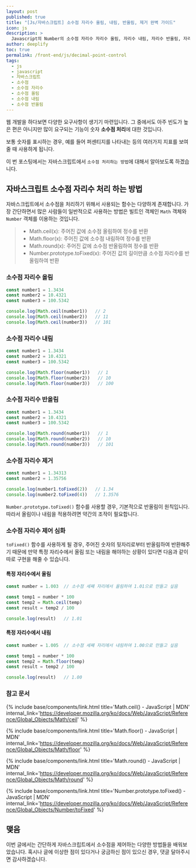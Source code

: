 ```yaml
---
layout: post
published: true
title: "[Js/자바스크립트] 소수점 자리수 올림, 내림, 반올림, 제거 완벽 가이드"
icon: js
description: >
  Javascript의 Number의 소수점 자리수 자리수 올림, 자리수 내림, 자리수 반올림, 자리수 제거하는 방법에 대해서 소개합니다.
author: deeplify
toc: true
permalink: /front-end/js/decimal-point-control
tags:
  - js
  - javascript
  - 자바스크립트
  - 소수점
  - 소수점 자리수
  - 소수점 올림
  - 소수점 내림
  - 소수점 반올림
---
```


웹 개발을 하다보면 다양한 요구사항이 생기기 마련입니다. 그 중에서도 아주 빈도가 높은 편은 아니지만 많이 요구되는 기능이 숫자 **소수점 처리**에 대한 것입니다.

보통 숫자를 표시하는 경우, 예를 들어 퍼센티지를 나타내는 등의 여러가지 지표를 보여줄 때 사용하게 됩니다.

이 번 포스팅에서는 자바스크립트에서 `소수점 처리하는 방법`에 대해서 알아보도록 하겠습니다.

## 자바스크립트 소수점 자리수 처리 하는 방법

자바스크립트에서 소수점을 처리하기 위해서 사용되는 함수는 다양하게 존재합니다. 가장 간단하면서 많은 사람들이 일반적으로 사용하는 방법은 빌트인 객체인 `Math` 객체와 `Number` 객체를 이용하는 것입니다.

> - Math.ceil(x): 주어진 값에 소수점 올림하여 정수를 반환
> - Math.floor(x): 주어진 값에 소수점 내림하여 정수를 반환
> - Math.round(x): 주어진 값에 소수점 반올림하여 정수를 반환
> - Number.prototype.toFixed(x): 주어진 값의 길이만큼 소수점 자리수를 반올림하여 반환

### 소수점 자리수 올림

```js
const number1 = 1.3434
const number2 = 10.4321
const number3 = 100.5342

console.log(Math.ceil(number1))   // 2
console.log(Math.ceil(number2))   // 11
console.log(Math.ceil(number3))   // 101
```

### 소수점 자리수 내림

```js
const number1 = 1.3434
const number2 = 10.4321
const number3 = 100.5342

console.log(Math.floor(number1))   // 1
console.log(Math.floor(number2))   // 10
console.log(Math.floor(number3))   // 100
```

### 소수점 자리수  반올림

```js
const number1 = 1.3434
const number2 = 10.4321
const number3 = 100.5342

console.log(Math.round(number1))   // 1
console.log(Math.round(number2))   // 10
console.log(Math.round(number3))   // 101
```

### 소수점 자리수 제거

```js
const number1 = 1.34313
const number2 = 1.35756

console.log(number1.toFixed(2))   // 1.34
console.log(number2.toFixed(4))   // 1.3576
```

`Number.prototype.toFixed()` 함수를 사용할 경우, 기본적으로 반올림이 원칙입니다. 따라서 올림이나 내림을 적용하려면 약간의 조작이 필요합니다.

### 소수점 자리수 제어 심화

`toFixed()` 함수를 사용하게 될 경우, 주어진 숫자의 뒷자리로부터 반올림하여 반환해주기 때문에 만약 특정 자리수에서 올림 또는 내림을 해야하는 상황이 있다면 다음과 같이 따로 구현을 해줄 수 있습니다.

#### 특정 자리수에서 올림

```js
const number = 1.003  // 소수점 세째 자리에서 올림하여 1.01으로 만들고 싶음

const temp1 = number * 100
const temp2 = Math.ceil(temp)
const result = temp2 / 100

console.log(result)   // 1.01
```

#### 특정 자리수에서 내림

```js
const number = 1.005  // 소수점 세째 자리에서 내림하여 1.00으로 만들고 싶음

const temp1 = number * 100
const temp2 = Math.floor(temp)
const result = temp2 / 100

console.log(result)   // 1.00
```

### 참고 문서

{% include base/components/link.html title='Math.ceil() - JavaScript | MDN' internal_link='https://developer.mozilla.org/ko/docs/Web/JavaScript/Reference/Global_Objects/Math/ceil' %}

{% include base/components/link.html title='Math.floor() - JavaScript | MDN' internal_link='https://developer.mozilla.org/ko/docs/Web/JavaScript/Reference/Global_Objects/Math/floor' %}

{% include base/components/link.html title='Math.round() - JavaScript | MDN' internal_link='https://developer.mozilla.org/ko/docs/Web/JavaScript/Reference/Global_Objects/Math/round' %}

{% include base/components/link.html title='Number.prototype.toFixed() - JavaScript | MDN' internal_link='https://developer.mozilla.org/ko/docs/Web/JavaScript/Reference/Global_Objects/Number/toFixed' %}

## 맺음

이번 글에서는 간단하게 자바스크립트에서 소수점을 제어하는 다양한 방법들을 배워보았습니다. 혹시나 글에 이상한 점이 있다거나 궁금하신 점이 있으신 경우, 댓글 달아주시면 감사하겠습니다.
